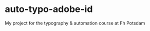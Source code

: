 auto-typo-adobe-id
==================

My project for the typography &amp; automation course at Fh Potsdam